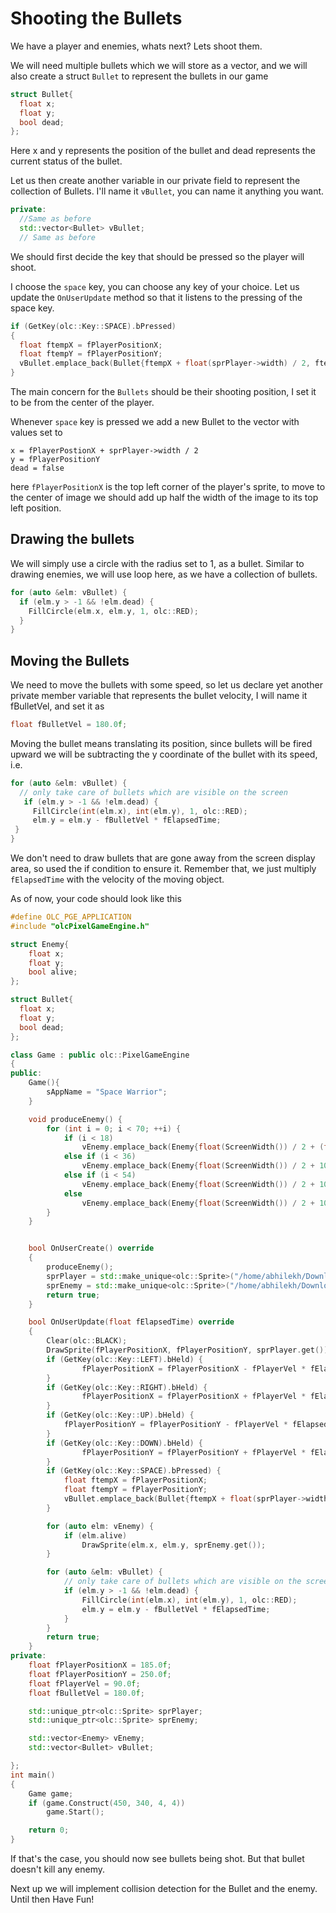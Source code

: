 # Shooting the Bullets
We have a player and enemies, whats next? Lets shoot them.

We will need multiple bullets which we will store as a vector,
and we will also create a struct `Bullet` to represent the bullets
in our game

```cpp
struct Bullet{
  float x;
  float y;
  bool dead;
};

```
Here x and y represents the position of the bullet and dead represents the 
current status of the bullet.

Let us then create another variable in our private field to represent the 
collection of Bullets. I'll name it `vBullet`, you can name it anything
you want.

```cpp
private:
  //Same as before
  std::vector<Bullet> vBullet;
  // Same as before
```

We should first decide the key that should be pressed so the player 
will shoot.

I choose the `space` key, you can choose any key of your choice.
Let us update the `OnUserUpdate` method so that it listens to the
pressing of the space key.

```cpp
if (GetKey(olc::Key::SPACE).bPressed)
{
  float ftempX = fPlayerPositionX;
  float ftempY = fPlayerPositionY;
  vBullet.emplace_back(Bullet{ftempX + float(sprPlayer->width) / 2, ftempY, false});
}
```
The main concern for the `Bullets` should be their shooting position, I set it to be
from the center of the player.

Whenever `space` key is pressed we add a new Bullet to the vector with values set to
```
x = fPlayerPostionX + sprPlayer->width / 2
y = fPlayerPositionY
dead = false
```

here `fPlayerPositionX` is the top left corner of the player's sprite, to move to the
center of image we should add up half the width of the image to its top left position.

## Drawing the bullets

We will simply use a circle with the radius set to 1, as a bullet.
Similar to drawing enemies, we will use loop here, as we have a collection
of bullets.

```cpp
for (auto &elm: vBullet) {
  if (elm.y > -1 && !elm.dead) {
    FillCircle(elm.x, elm.y, 1, olc::RED);
  }
}
```

## Moving the Bullets

We need to move the bullets with some speed, so let us declare yet another private member
variable that represents the bullet velocity, I will name it fBulletVel, and set it as 

```cpp
float fBulletVel = 180.0f;
```
Moving the bullet means translating its position, since bullets will be fired upward we will be 
subtracting the y coordinate of the bullet with its speed, i.e.

```cpp
for (auto &elm: vBullet) {
  // only take care of bullets which are visible on the screen
   if (elm.y > -1 && !elm.dead) {
     FillCircle(int(elm.x), int(elm.y), 1, olc::RED);
     elm.y = elm.y - fBulletVel * fElapsedTime;
 }
}
```

We don't need to draw bullets that are gone away from the screen display area, so used the if condition to ensure it.
Remember that, we just multiply `fElapsedTime` with the velocity of the moving object.

As of now, your code should look like this
```cpp
#define OLC_PGE_APPLICATION
#include "olcPixelGameEngine.h"

struct Enemy{
    float x;
    float y;
    bool alive;
};

struct Bullet{
  float x;
  float y;
  bool dead;
};

class Game : public olc::PixelGameEngine
{
public:
    Game(){
        sAppName = "Space Warrior";
    }

    void produceEnemy() {
        for (int i = 0; i < 70; ++i) {
            if (i < 18)
                vEnemy.emplace_back(Enemy{float(ScreenWidth()) / 2 + (float) i * 10 - 100, 40.0f, true});
            else if (i < 36)
                vEnemy.emplace_back(Enemy{float(ScreenWidth()) / 2 + 10.0f * (float) i - 280, 55.0f, true});
            else if (i < 54)
                vEnemy.emplace_back(Enemy{float(ScreenWidth()) / 2 + 10.0f * (float) i - 460, 75.0f, true});
            else
                vEnemy.emplace_back(Enemy{float(ScreenWidth()) / 2 + 10.0f * (float) i - 640, 95.0f, true});
        }
    }


    bool OnUserCreate() override
    {
        produceEnemy();
        sprPlayer = std::make_unique<olc::Sprite>("/home/abhilekh/Downloads/player.png");
        sprEnemy = std::make_unique<olc::Sprite>("/home/abhilekh/Downloads/enemy.png");
        return true;
    }

    bool OnUserUpdate(float fElapsedTime) override
    {
        Clear(olc::BLACK);
        DrawSprite(fPlayerPositionX, fPlayerPositionY, sprPlayer.get());
        if (GetKey(olc::Key::LEFT).bHeld) {
                fPlayerPositionX = fPlayerPositionX - fPlayerVel * fElapsedTime;
        }
        if (GetKey(olc::Key::RIGHT).bHeld) {
                fPlayerPositionX = fPlayerPositionX + fPlayerVel * fElapsedTime;
        }
        if (GetKey(olc::Key::UP).bHeld) {
            fPlayerPositionY = fPlayerPositionY - fPlayerVel * fElapsedTime;
        }
        if (GetKey(olc::Key::DOWN).bHeld) {
                fPlayerPositionY = fPlayerPositionY + fPlayerVel * fElapsedTime;
        }
        if (GetKey(olc::Key::SPACE).bPressed) {
            float ftempX = fPlayerPositionX;
            float ftempY = fPlayerPositionY;
            vBullet.emplace_back(Bullet{ftempX + float(sprPlayer->width) / 2, ftempY, false});
        }

        for (auto elm: vEnemy) {
            if (elm.alive)
                DrawSprite(elm.x, elm.y, sprEnemy.get());
        }

        for (auto &elm: vBullet) {
            // only take care of bullets which are visible on the screen
            if (elm.y > -1 && !elm.dead) {
                FillCircle(int(elm.x), int(elm.y), 1, olc::RED);
                elm.y = elm.y - fBulletVel * fElapsedTime;
            }
        }
        return true;
    }
private:
    float fPlayerPositionX = 185.0f;
    float fPlayerPositionY = 250.0f;
    float fPlayerVel = 90.0f;
    float fBulletVel = 180.0f;

    std::unique_ptr<olc::Sprite> sprPlayer;
    std::unique_ptr<olc::Sprite> sprEnemy;

    std::vector<Enemy> vEnemy;
    std::vector<Bullet> vBullet;

};
int main()
{
    Game game;
    if (game.Construct(450, 340, 4, 4))
        game.Start();

    return 0;
}
```

If that's the case, you should now see bullets being shot. But that bullet doesn't
kill any enemy.

Next up we will implement collision detection for the Bullet and the enemy. Until then Have Fun!
